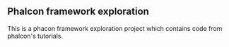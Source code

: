 ## Phalcon framework exploration
This is a phacon framework exploration project which contains code from phalcon's tutorials.
